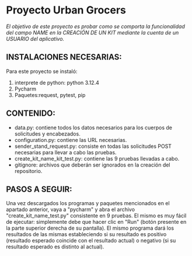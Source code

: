 # Proyecto Urban Grocers 

_El objetivo de este proyecto es probar como se comporta la funcionalidad del campo NAME en la CREACIÓN DE UN KIT mediante la cuenta de un USUARIO del aplicativo._

## INSTALACIONES NECESARIAS:
Para este proyecto se instaló:

1. interprete de python: python 3.12.4
2. Pycharm
3. Paquetes:request, pytest, pip


## CONTENIDO:

- data.py: contiene todos los datos necesarios para los cuerpos de solicitudes y encabezados.
- configuration.py: contiene las URL necesarias.
- sender_stand_request.py: consiste en todas las solicitudes POST necesarias para llevar a cabo las pruebas.
- create_kit_name_kit_test.py: contiene las 9 pruebas llevadas a cabo.
- gitignore: archivos que deberán ser ignorados en la creación del repositorio.

## PASOS A SEGUIR:

Una vez descargados los programas y paquetes mencionados en el apartado anterior, vaya a "pycharm" y abra el archivo "create_kit_name_test.py" consistente en 9 pruebas. 
El mismo es muy fácil de ejecutar: simplemente debe que hacer clic en "Run" (botón presente en la parte superior derecha de su pantalla).
El mismo programa dará los resultados de las mismas estableciendo si su resultado es positivo (resultado esperado coincide con el resultado actual) o negativo (si su resultado esperado es distinto al actual).
